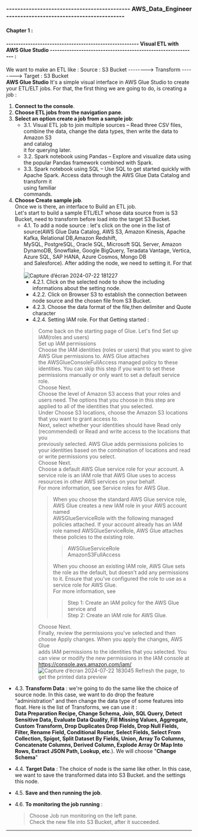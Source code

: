 ### -------------------------------------------- AWS_Data_Engineer ------------------------------------------

#### Chapter 1 : 
#### ------------------------------------------------------- Visual ETL with AWS Glue Studio ------------------------------------------------------------- :

 We want to make an ETL like : Source : S3 Bucket  --------> Transform --------> Target : S3 Bucket <br>
**AWS Glue Studio** It's a simple visual interface in AWS Glue Studio to create your ETL/ELT jobs. For that, the first thing we are going to do, is creating a job :<br>
1. **Connect to the console**.<br>
2. **Choose ETL jobs from the navigation pane**.<br>
3. **Select an option create a job from a sample job**: <br>
   - 3.1. Visual ETL job to join multiple sources – Read three CSV files, combine the data, change the data types, then write the data to Amazon S3 <br> and catalog <br> it for querying later.<br>
   - 3.2. Spark notebook using Pandas – Explore and visualize data using the popular Pandas framework combined with Spark.<br>
   - 3.3. Spark notebook using SQL – Use SQL to get started quickly with Apache Spark. Access data through the AWS Glue Data Catalog and transform it<br> using familiar <br> commands.<br>
4. **Choose Create sample job**.<br>
Once we is there, an interface to Build an ETL job.<br>
Let's start to build a sample ETL/ELT whose data source from is S3 Bucket, need to transform before load into the target S3 Bucket.<br>
   - 4.1. To add a node source : let's click on the one in the list of source(AWS Glue Data Catalog, AWS S3, Amazon Kinesis, Apache Kafka, Relational DB,Amazon Redshift,<br> MySQL, PostgreSQL, Oracle SQL, Microsoft SQL Server, Amazon DynamoDB, Snowflake, Google BigQuery, Teradata Vantage, Vertica, Azure SQL, SAP HANA, Azure Cosmos, Mongo DB<br> and Salesforce). After adding the node, we need to setting it. For that :<br>
   ![Capture d’écran 2024-07-22 181227](https://github.com/user-attachments/assets/b54e2782-b4d9-4a9e-aec7-50e999982405)
      + 4.2.1. Click on the selected node to show the including informations about the setting node.<br>
      + 4.2.2. Click on Browser S3 to establish the connection between node source and the chosen file from S3 Bucket.<br>
      + 4.2.3. Choose the data format of the file,then delimiter and Quote character <br>
      + 4.2.4. Setting IAM role. For that Getting started : <br>
     > Come back on the starting page of Glue. Let's find Set up IAM(roles and users) <br>
     > Set up IAM permissions <br>
     > Choose the IAM identities (roles or users) that you want to give AWS Glue permissions to. AWS Glue attaches <br> the AWSGlueConsoleFullAccess managed policy to these
       identities. You can skip this step if you want to set these permissions manually or only want to set a default service role.<br>
     > Choose Next.<br>
     > Choose the level of Amazon S3 access that your roles and users need. The options that you choose in this step are applied to all of the identities that you selected.<br>
     > Under Choose S3 locations, choose the Amazon S3 locations that you want to grant access to.<br>
     > Next, select whether your identities should have Read only (recommended) or Read and write access to the locations that you <br> previously selected. AWS Glue adds
       permissions policies to your identities based on the combination of locations and read or write permissions you select.<br>
     > Choose Next.<br>
     > Choose a default AWS Glue service role for your account. A service role is an IAM role that AWS Glue uses to access resources in other AWS services on your behalf.<br> For more 
     information, see Service roles for AWS Glue.<br>
     >> When you choose the standard AWS Glue service role, AWS Glue creates a new IAM role in your AWS account named<br> AWSGlueServiceRole with the following managed policies 
        attached. If your account already has an IAM role named AWSGlueServiceRole, AWS Glue attaches these policies to the existing role.<br>
     >>> AWSGlueServiceRole<br>
     >>> AmazonS3FullAccess<br>
     >>
     >> When you choose an existing IAM role, AWS Glue sets the role as the default, but doesn't add any permissions to it. Ensure that you've configured the role to use as a 
        service role for AWS Glue.<br> For more information, see<br>
     >>> Step 1: Create an IAM policy for the AWS Glue service and<br>
     >>> Step 2: Create an IAM role for AWS Glue.<br>
     >
     > Choose Next.<br>
     > Finally, review the permissions you've selected and then choose Apply changes. When you apply the changes, AWS Glue<br> adds IAM permissions to the identities that you 
       selected. You can view or modify the new permissions in the IAM console at https://console.aws.amazon.com/iam/<br>
       ![Capture d’écran 2024-07-22 183045](https://github.com/user-attachments/assets/cf93f76d-09b9-458e-b03e-4d15c2c317b6)
     > Refresh the page, to get the printed data preview<br>
- 4.3. **Transform Data** : we're going to do the same like the choice of source node. In this case, we want to do drop the feature "administration" and then change the data type 
     of some features into float. Here is the list of Transforms, we can use it : <br>
     **Data Preparation Recipe, Change Schema, Join, SQL Query, Detect Sensitive Data, Evaluate Data Quality, Fill Missing Values, Aggregate, Custom Transform, Drop Duplicates 
       Drop Fields, Drop Null Fields, Filter, Rename Field, Conditional Router, Select Fields, Select From Collection, Spigot, Split Dataset By Fields, Union, Array To Columns,
       Concatenate Columns, Derived Column, Explode Array Or Map Into Rows, Extract JSON Path, Lookup, etc**.). We will choose "**Change Schema**"<br>
- 4.4. **Target Data** : The choice of node is the same like other. In this case, we want to save the transformed data into S3 Bucket. and the settings this node.<br>
- 4.5. **Save and then running the job**.<br>

- 4.6. **To monitoring the job running** : <br>
  > Choose Job run monitoring on the left pane.<br>
  > Check the new file into S3 Bucket, after it succeeded.<br>

---------------------------------------------------------------------------

